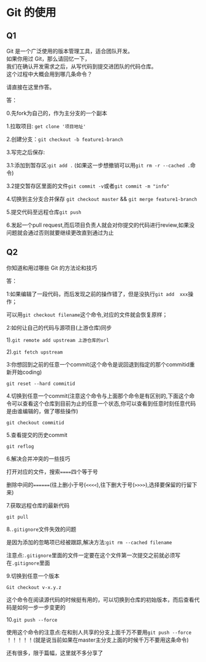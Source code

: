 # Git 的使用

## Q1

Git 是一个广泛使用的版本管理工具，适合团队开发。  
如果你用过 Git，那么请回忆一下，  
我们在确认开发需求之后，从写代码到提交进团队的代码仓库。  
这个过程中大概会用到哪几条命令？


请直接在这里作答。

答：

0.先fork为自己的，作为主分支的一个副本

1.拉取项目: `get clone '项目地址'` </br>

2.创建分支：`git checkout -b feature1-branch`

3.写完之后保存:

 3.1:添加到暂存区:`git add .` (如果这一步想撤销可以用`git rm -r --cached .`命令)
 
 3.2提交暂存区里面的文件`git commit -v`或者`git commit -m "info"`
 
 4.切换到主分支合并保存 `git checkout master` && `git merge feature1-branch`
 
 5.提交代码至远程仓库`git push`
 
 6.发起一个pull request,而后项目负责人就会对你提交的代码进行review,如果没问题就会通过否则就要继续更改直到通过为止
 
 
 
 



## Q2

你知道和用过哪些 Git 的方法论和技巧

答：

1:如果编辑了一段代码，而后发现之前的操作错了，但是没执行`git add  xxx`操作；

可以用`git checkout filename`这个命令,对应的文件就会恢复原样；



2:如何让自己的代码与源项目(上游仓库)同步

1).`git remote add upstream 上游仓库的url`

2).`git fetch upstream`


3:你想回到之前的任意一个commit(这个命令是说回退到指定的那个commitid重新开始coding)

`git reset --hard commitid`


4.切换到任意一个commit(注意这个命令与上面那个命令是有区别的,下面这个命令可以查看这个仓库到目前为止的任意一个状态,你可以查看到任意时刻任意代码是由谁编辑的，做了哪些操作)

`git checkout commitid`

5.查看提交的历史commit

`git reflog`

6.解决合并冲突的一些技巧

打开对应的文件，搜索`====`四个等于号

删除中间的`======`(往上删小于号(`<<<<`),往下删大于号(`>>>>`),选择要保留的行留下来)


7.获取远程仓库的最新代码

`git pull`


8.`.gitignore`文件失效的问题

是因为添加的忽略项已经被跟踪,解决方法:`git rm --cached filename`

注意点:`.gitignore`里面的文件一定要在这个文件第一次提交之前就必须写在`.gitignore`里面

9.切换到任意一个版本

``Git checkout v-x.y.z``

这个命令在阅读源代码的时候挺有用的，可以切换到仓库的初始版本，而后查看代码是如何一步一步变更的

10.`git push --force`

使用这个命令的注意点:在和别人共享的分支上面千万不要用`git push --force` ！！！！！(就是说当前如果在master主分支上面的时候千万不要用这条命令)

还有很多，限于篇幅，这里就不多分享了
